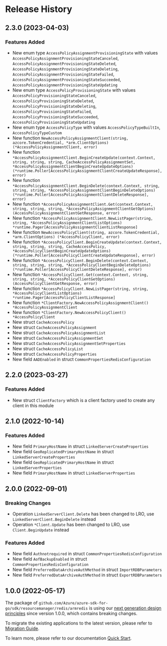 # Release History

## 2.3.0 (2023-04-03)
### Features Added

- New enum type `AccessPolicyAssignmentProvisioningState` with values `AccessPolicyAssignmentProvisioningStateCanceled`, `AccessPolicyAssignmentProvisioningStateDeleted`, `AccessPolicyAssignmentProvisioningStateDeleting`, `AccessPolicyAssignmentProvisioningStateFailed`, `AccessPolicyAssignmentProvisioningStateSucceeded`, `AccessPolicyAssignmentProvisioningStateUpdating`
- New enum type `AccessPolicyProvisioningState` with values `AccessPolicyProvisioningStateCanceled`, `AccessPolicyProvisioningStateDeleted`, `AccessPolicyProvisioningStateDeleting`, `AccessPolicyProvisioningStateFailed`, `AccessPolicyProvisioningStateSucceeded`, `AccessPolicyProvisioningStateUpdating`
- New enum type `AccessPolicyType` with values `AccessPolicyTypeBuiltIn`, `AccessPolicyTypeCustom`
- New function `NewAccessPolicyAssignmentClient(string, azcore.TokenCredential, *arm.ClientOptions) (*AccessPolicyAssignmentClient, error)`
- New function `*AccessPolicyAssignmentClient.BeginCreateUpdate(context.Context, string, string, string, CacheAccessPolicyAssignmentSet, *AccessPolicyAssignmentClientBeginCreateUpdateOptions) (*runtime.Poller[AccessPolicyAssignmentClientCreateUpdateResponse], error)`
- New function `*AccessPolicyAssignmentClient.BeginDelete(context.Context, string, string, string, *AccessPolicyAssignmentClientBeginDeleteOptions) (*runtime.Poller[AccessPolicyAssignmentClientDeleteResponse], error)`
- New function `*AccessPolicyAssignmentClient.Get(context.Context, string, string, string, *AccessPolicyAssignmentClientGetOptions) (AccessPolicyAssignmentClientGetResponse, error)`
- New function `*AccessPolicyAssignmentClient.NewListPager(string, string, *AccessPolicyAssignmentClientListOptions) *runtime.Pager[AccessPolicyAssignmentClientListResponse]`
- New function `NewAccessPolicyClient(string, azcore.TokenCredential, *arm.ClientOptions) (*AccessPolicyClient, error)`
- New function `*AccessPolicyClient.BeginCreateUpdate(context.Context, string, string, string, CacheAccessPolicy, *AccessPolicyClientBeginCreateUpdateOptions) (*runtime.Poller[AccessPolicyClientCreateUpdateResponse], error)`
- New function `*AccessPolicyClient.BeginDelete(context.Context, string, string, string, *AccessPolicyClientBeginDeleteOptions) (*runtime.Poller[AccessPolicyClientDeleteResponse], error)`
- New function `*AccessPolicyClient.Get(context.Context, string, string, string, *AccessPolicyClientGetOptions) (AccessPolicyClientGetResponse, error)`
- New function `*AccessPolicyClient.NewListPager(string, string, *AccessPolicyClientListOptions) *runtime.Pager[AccessPolicyClientListResponse]`
- New function `*ClientFactory.NewAccessPolicyAssignmentClient() *AccessPolicyAssignmentClient`
- New function `*ClientFactory.NewAccessPolicyClient() *AccessPolicyClient`
- New struct `CacheAccessPolicy`
- New struct `CacheAccessPolicyAssignment`
- New struct `CacheAccessPolicyAssignmentList`
- New struct `CacheAccessPolicyAssignmentSet`
- New struct `CacheAccessPolicyAssignmentSetProperties`
- New struct `CacheAccessPolicyList`
- New struct `CacheAccessPolicyProperties`
- New field `AADEnabled` in struct `CommonPropertiesRedisConfiguration`


## 2.2.0 (2023-03-27)
### Features Added

- New struct `ClientFactory` which is a client factory used to create any client in this module


## 2.1.0 (2022-10-14)

### Features Added

- New field `PrimaryHostName` in struct `LinkedServerCreateProperties`
- New field `GeoReplicatedPrimaryHostName` in struct `LinkedServerCreateProperties`
- New field `GeoReplicatedPrimaryHostName` in struct `LinkedServerProperties`
- New field `PrimaryHostName` in struct `LinkedServerProperties`


## 2.0.0 (2022-09-01)
### Breaking Changes

- Operation `LinkedServerClient.Delete` has been changed to LRO, use `LinkedServerClient.BeginDelete` instead
- Operation `*Client.Update` has been changed to LRO, use `Client.BeginUpdate` instead

### Features Added

- New field `Authnotrequired` in struct `CommonPropertiesRedisConfiguration`
- New field `AofBackupEnabled` in struct `CommonPropertiesRedisConfiguration`
- New field `PreferredDataArchiveAuthMethod` in struct `ImportRDBParameters`
- New field `PreferredDataArchiveAuthMethod` in struct `ExportRDBParameters`


## 1.0.0 (2022-05-17)

The package of `github.com/Azure/azure-sdk-for-go/sdk/resourcemanager/redis/armredis` is using our [next generation design principles](https://azure.github.io/azure-sdk/general_introduction.html) since version 1.0.0, which contains breaking changes.

To migrate the existing applications to the latest version, please refer to [Migration Guide](https://aka.ms/azsdk/go/mgmt/migration).

To learn more, please refer to our documentation [Quick Start](https://aka.ms/azsdk/go/mgmt).
